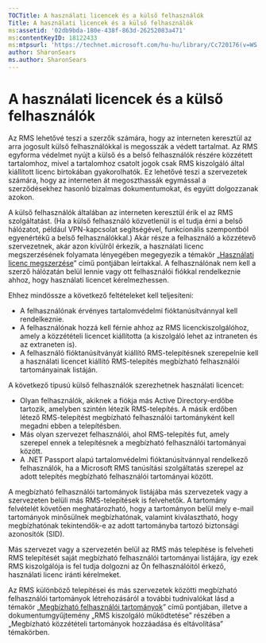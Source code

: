 ```yaml
---
TOCTitle: A használati licencek és a külső felhasználók
Title: A használati licencek és a külső felhasználók
ms:assetid: '02db9bda-180e-438f-863d-26252083a471'
ms:contentKeyID: 18122433
ms:mtpsurl: 'https://technet.microsoft.com/hu-hu/library/Cc720176(v=WS.10)'
author: SharonSears
ms.author: SharonSears
---
```


A használati licencek és a külső felhasználók
=============================================

Az RMS lehetővé teszi a szerzők számára, hogy az interneten keresztül az arra jogosult külső felhasználókkal is megosszák a védett tartalmat. Az RMS egyforma védelmet nyújt a külső és a belső felhasználók részére közzétett tartalomhoz, mivel a tartalomhoz csatolt jogok csak RMS kiszolgáló által kiállított licenc birtokában gyakorolhatók. Ez lehetővé teszi a szervezetek számára, hogy az interneten át megoszthassák egymással a szerződésekhez hasonló bizalmas dokumentumokat, és együtt dolgozzanak azokon.

A külső felhasználók általában az interneten keresztül érik el az RMS szolgáltatást. (Ha a külső felhasználó közvetlenül is el tudja érni a belső hálózatot, például VPN-kapcsolat segítségével, funkcionális szempontból egyenértékű a belső felhasználókkal.) Akár része a felhasználó a közzétevő szervezetnek, akár azon kívülről érkezik, a használati licenc megszerzésének folyamata lényegében megegyezik a témakör „[Használati licenc megszerzése](https://technet.microsoft.com/0b6cde34-418a-4dee-9d27-b65b93b535ac)” című pontjában leírtakkal. A felhasználónak nem kell a szerző hálózatán belül lennie vagy ott felhasználói fiókkal rendelkeznie ahhoz, hogy használati licencet kérelmezhessen.

Ehhez mindössze a következő feltételeket kell teljesíteni:

-   A felhasználónak érvényes tartalomvédelmi fióktanúsítvánnyal kell rendelkeznie.
-   A felhasználónak hozzá kell férnie ahhoz az RMS licenckiszolgálóhoz, amely a közzétételi licencet kiállította (a kiszolgáló lehet az intraneten és az extraneten is).
-   A felhasználó fióktanúsítványát kiállító RMS-telepítésnek szerepelnie kell a használati licencet kiállító RMS-telepítés megbízható felhasználói tartományainak listáján.

A következő típusú külső felhasználók szerezhetnek használati licencet:

-   Olyan felhasználók, akiknek a fiókja más Active Directory-erdőbe tartozik, amelyben szintén létezik RMS-telepítés. A másik erdőben létező RMS-telepítést megbízható felhasználói tartományként kell megadni ebben a telepítésben.
-   Más olyan szervezet felhasználói, ahol RMS-telepítés fut, amely szerepel ennek a telepítésnek a megbízható felhasználói tartományai között.
-   A .NET Passport alapú tartalomvédelmi fióktanúsítvánnyal rendelkező felhasználók, ha a Microsoft RMS tanúsítási szolgáltatás szerepel az adott telepítés megbízható felhasználói tartományai között.

A megbízható felhasználói tartományok listájába más szervezetek vagy a szervezeten belüli más RMS-telepítések is felvehetők. A tartomány felvételét követően meghatározható, hogy a tartományon belül mely e-mail tartományok minősülnek megbízhatónak, valamint kiválasztható, hogy megbízhatónak tekintendők-e az adott tartományba tartozó biztonsági azonosítók (SID).

Más szervezet vagy a szervezetén belül az RMS más telepítése is felveheti RMS telepítését saját megbízható felhasználói tartományai listájára, így ezek RMS kiszolgálója is fel tudja dolgozni az Ön felhasználóitól érkező, használati licenc iránti kérelmeket.

Az RMS különböző telepítései és más szervezetek közötti megbízható felhasználói tartományok létrehozásáról a további tudnivalókat lásd a témakör „[Megbízható felhasználói tartományok](https://technet.microsoft.com/a09b883f-f455-4c46-a4fd-d37b689e1d24)” című pontjában, illetve a dokumentumgyűjtemény „RMS kiszolgáló működtetése” részében a „Megbízható közzétételi tartományok hozzáadása és eltávolítása” témakörben.
